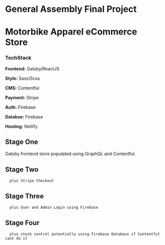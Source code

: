 # General Assembly Final Project
# Motorbike Apparel eCommerce Store

### TechStack
**Frontend:** Gatsby/ReactJS

**Style:** Sass/Scss

**CMS:** Contentful 

**Payment:** Stripe

**Auth:** Firebase

**Databse:** Firebase

**Hosting:** Netlify

## Stage One
Gatsby frontend store populated using GraphQL and Contentful.

## Stage Two
      plus Stripe Checkout

## Stage Three
      plus User and Admin Login using Firebase

## Stage Four
      plus stock control potentially using Firebase Database if Contentful cant do it

